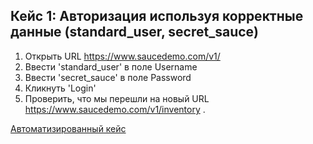 Кейс 1: Авторизация используя корректные данные (standard_user, secret_sauce)
---

1. Открыть URL https://www.saucedemo.com/v1/
2. Ввести 'standard_user' в поле Username
3. Ввести 'secret_sauce' в поле Password
4. Кликнуть 'Login'
5. Проверить, что мы перешли на новый URL https://www.saucedemo.com/v1/inventory .

[Автоматизированный кейс](part1/code/test_case01_auth_with_correct_data.py)